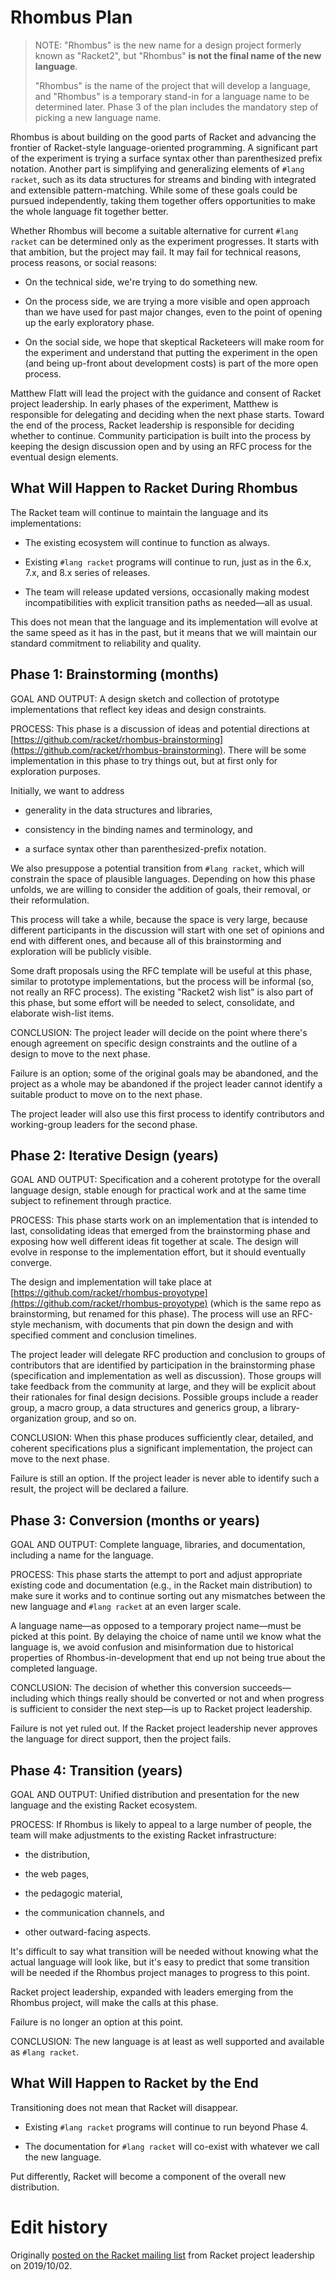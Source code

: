# Rhombus Plan

> NOTE: "Rhombus" is the new name for a design project formerly known 
> as "Racket2", but "Rhombus" **is not the final name of the new language**. 
>
> "Rhombus" is the name of the project that will develop a language, 
> and "Rhombus" is a temporary stand-in for a language name to be 
> determined later. Phase 3 of the plan includes the mandatory step of 
> picking a new language name.

Rhombus is about building on the good parts of Racket and advancing the 
frontier of Racket-style language-oriented programming. A significant 
part of the experiment is trying a surface syntax other than 
parenthesized prefix notation. Another part is simplifying and 
generalizing elements of `#lang racket`, such as its data structures 
for streams and binding with integrated and extensible 
pattern-matching. While some of these goals could be pursued 
independently, taking them together offers opportunities to make the 
whole language fit together better. 

Whether Rhombus will become a suitable alternative for current `#lang 
racket` can be determined only as the experiment progresses. It starts 
with that ambition, but the project may fail. It may fail for technical 
reasons, process reasons, or social reasons: 

- On the technical side, we're trying to do something new. 

- On the process side, we are trying a more visible and open approach 
than we have used for past major changes, even to the point of 
opening up the early exploratory phase. 

- On the social side, we hope that skeptical Racketeers will make room 
for the experiment and understand that putting the experiment in the 
open (and being up-front about development costs) is part of the 
more open process. 

Matthew Flatt will lead the project with the guidance and consent of 
Racket project leadership. In early phases of the experiment, Matthew 
is responsible for delegating and deciding when the next phase starts. 
Toward the end of the process, Racket leadership is responsible for 
deciding whether to continue. Community participation is built into the 
process by keeping the design discussion open and by using an RFC 
process for the eventual design elements. 


What Will Happen to Racket During Rhombus 
----------------------------------------- 

The Racket team will continue to maintain the language and its 
implementations: 

- The existing ecosystem will continue to function as always. 

- Existing `#lang racket` programs will continue to run, just as in 
the 6.x, 7.x, and 8.x series of releases. 

- The team will release updated versions, occasionally making modest 
incompatibilities with explicit transition paths as needed—all 
as usual. 

This does not mean that the language and its implementation will evolve 
at the same speed as it has in the past, but it means that we will 
maintain our standard commitment to reliability and quality. 


Phase 1: Brainstorming (months) 
---------------------- 

GOAL AND OUTPUT: A design sketch and collection of prototype 
implementations that reflect key ideas and design constraints. 

PROCESS: This phase is a discussion of ideas and  potential directions at
[https://github.com/racket/rhombus-brainstorming](https://github.com/racket/rhombus-brainstorming).
There will be some implementation in this phase to try things out, but 
at first only for exploration purposes. 

Initially, we want to address 

- generality in the data structures and libraries, 

- consistency in the binding names and terminology, and 

- a surface syntax other than parenthesized-prefix notation. 

We also presuppose a potential transition from `#lang racket`, which 
will constrain the space of plausible languages. Depending on how this 
phase unfolds, we are willing to consider the addition of goals, their 
removal, or their reformulation. 

This process will take a while, because the space is very large, 
because different participants in the discussion will start with one 
set of opinions and end with different ones, and because all of this 
brainstorming and exploration will be publicly visible. 

Some draft proposals using the RFC template will be useful at this 
phase, similar to prototype implementations, but the process will be 
informal (so, not really an RFC process). The existing "Racket2 wish 
list" is also part of this phase, but some effort will be needed to 
select, consolidate, and elaborate wish-list items. 

CONCLUSION: The project leader will decide on the point where there's 
enough agreement on specific design constraints and the outline of a 
design to move to the next phase. 

Failure is an option; some of the original goals may be abandoned, and 
the project as a whole may be abandoned if the project leader cannot 
identify a suitable product to move on to the next phase. 

The project leader will also use this first process to identify 
contributors and working-group leaders for the second phase. 


Phase 2: Iterative Design (years) 
------------------------- 

GOAL AND OUTPUT: Specification and a coherent prototype for the overall 
language design, stable enough for practical work and at the same time 
subject to refinement through practice. 

PROCESS: This phase starts work on an implementation that is intended 
to last, consolidating ideas that emerged from the brainstorming phase 
and exposing how well different ideas fit together at scale. The design 
will evolve in response to the implementation effort, but it should 
eventually converge. 

The design and implementation will take place at
[https://github.com/racket/rhombus-proyotype](https://github.com/racket/rhombus-proyotype)
(which is the same repo as brainstorming, but renamed for this phase).
The process will use an RFC-style mechanism, with documents that pin
down the design and with specified comment and conclusion timelines.

The project leader will delegate RFC production and conclusion to 
groups of contributors that are identified by participation in the 
brainstorming phase (specification and implementation as well as 
discussion). Those groups will take feedback from the community at 
large, and they will be explicit about their rationales for final 
design decisions. Possible groups include a reader group, a macro 
group, a data structures and generics group, a library-organization 
group, and so on. 

CONCLUSION: When this phase produces sufficiently clear, detailed, and 
coherent specifications plus a significant implementation, the project 
can move to the next phase. 

Failure is still an option. If the project leader is never able to 
identify such a result, the project will be declared a failure. 


Phase 3: Conversion (months or years) 
------------------- 

GOAL AND OUTPUT: Complete language, libraries, and documentation, 
including a name for the language. 

PROCESS: This phase starts the attempt to port and adjust appropriate 
existing code and documentation (e.g., in the Racket main distribution) 
to make sure it works and to continue sorting out any mismatches 
between the new language and `#lang racket` at an even larger scale. 

A language name—as opposed to a temporary project name—must be 
picked at this point. By delaying the choice of name until we know what 
the language is, we avoid confusion and misinformation due to 
historical properties of Rhombus-in-development that end up not being 
true about the completed language. 

CONCLUSION: The decision of whether this conversion succeeds—
including which things really should be converted or not and when 
progress is sufficient to consider the next step—is up to Racket 
project leadership. 

Failure is not yet ruled out. If the Racket project leadership never 
approves the language for direct support, then the project fails. 


Phase 4: Transition (years) 
------------------- 

GOAL AND OUTPUT: Unified distribution and presentation for the new 
language and the existing Racket ecosystem. 

PROCESS: If Rhombus is likely to appeal to a large number of people, 
the team will make adjustments to the existing Racket infrastructure: 

- the distribution, 

- the web pages, 

- the pedagogic material, 

- the communication channels, and 

- other outward-facing aspects. 

It's difficult to say what transition will be needed without knowing 
what the actual language will look like, but it's easy to predict that 
some transition will be needed if the Rhombus project manages to 
progress to this point. 

Racket project leadership, expanded with leaders emerging from the 
Rhombus project, will make the calls at this phase. 

Failure is no longer an option at this point. 

CONCLUSION: The new language is at least as well supported and 
available as `#lang racket`. 


What Will Happen to Racket by the End 
------------------------------------- 

Transitioning does not mean that Racket will disappear. 

- Existing `#lang racket` programs will continue to run beyond Phase 4. 

- The documentation for `#lang racket` will co-exist with whatever we 
call the new language. 

Put differently, Racket will become a component of the overall new 
distribution. 


# Edit history

Originally [posted on the Racket mailing list](https://groups.google.com/d/msg/racket-users/-x_M5wIhtWk/V47eL30HCgAJ)
from Racket project leadership on 2019/10/02.

